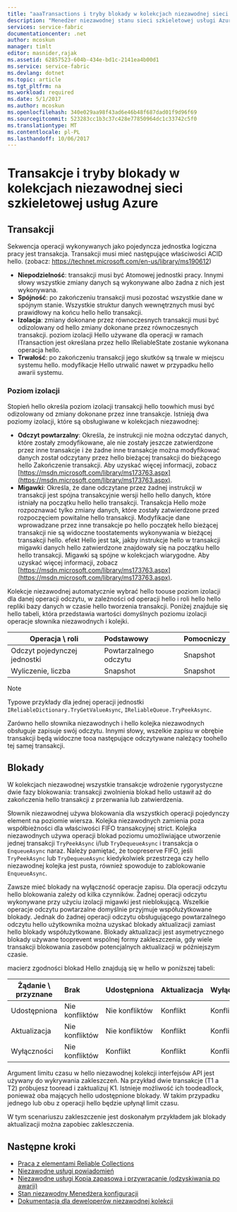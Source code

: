 ```yaml
---
title: "aaaTransactions i tryby blokady w kolekcjach niezawodnej sieci szkieletowej usług Azure | Dokumentacja firmy Microsoft"
description: "Menedżer niezawodnej stanu sieci szkieletowej usługi Azure i transakcji niezawodnej kolekcje i blokowania."
services: service-fabric
documentationcenter: .net
author: mcoskun
manager: timlt
editor: masnider,rajak
ms.assetid: 62857523-604b-434e-bd1c-2141ea4b00d1
ms.service: service-fabric
ms.devlang: dotnet
ms.topic: article
ms.tgt_pltfrm: na
ms.workload: required
ms.date: 5/1/2017
ms.author: mcoskun
ms.openlocfilehash: 340e029aa98f43ad6e46b48f687dad01f9d96f69
ms.sourcegitcommit: 523283cc1b3c37c428e77850964dc1c33742c5f0
ms.translationtype: MT
ms.contentlocale: pl-PL
ms.lasthandoff: 10/06/2017
---
```

# <a name="transactions-and-lock-modes-in-azure-service-fabric-reliable-collections"></a>Transakcje i tryby blokady w kolekcjach niezawodnej sieci szkieletowej usług Azure

## <a name="transaction"></a>Transakcji
Sekwencja operacji wykonywanych jako pojedyncza jednostka logiczna pracy jest transakcja.
Transakcji musi mieć następujące właściwości ACID hello. (zobacz: https://technet.microsoft.com/en-us/library/ms190612)
* **Niepodzielność**: transakcji musi być Atomowej jednostki pracy. Innymi słowy wszystkie zmiany danych są wykonywane albo żadna z nich jest wykonywana.
* **Spójność**: po zakończeniu transakcji musi pozostać wszystkie dane w spójnym stanie. Wszystkie struktur danych wewnętrznych musi być prawidłowy na końcu hello hello transakcji.
* **Izolacja**: zmiany dokonane przez równoczesnych transakcji musi być odizolowany od hello zmiany dokonane przez równoczesnych transakcji. poziom izolacji Hello używane dla operacji w ramach ITransaction jest określana przez hello IReliableState zostanie wykonana operacja hello.
* **Trwałość**: po zakończeniu transakcji jego skutków są trwale w miejscu systemu hello. modyfikacje Hello utrwalić nawet w przypadku hello awarii systemu.

### <a name="isolation-levels"></a>Poziom izolacji
Stopień hello określa poziom izolacji transakcji hello toowhich musi być odizolowany od zmiany dokonane przez inne transakcje.
Istnieją dwa poziomy izolacji, które są obsługiwane w kolekcjach niezawodnej:

* **Odczyt powtarzalny**: Określa, że instrukcji nie można odczytać danych, które zostały zmodyfikowane, ale nie zostały jeszcze zatwierdzone przez inne transakcje i że żadne inne transakcje można modyfikować danych został odczytany przez hello bieżącej transakcji do bieżącego hello Zakończenie transakcji. Aby uzyskać więcej informacji, zobacz [https://msdn.microsoft.com/library/ms173763.aspx](https://msdn.microsoft.com/library/ms173763.aspx).
* **Migawki**: Określa, że dane odczytane przez żadnej instrukcji w transakcji jest spójna transakcyjnie wersji hello hello danych, które istniały na początku hello hello transakcji.
  Transakcja Hello może rozpoznawać tylko zmiany danych, które zostały zatwierdzone przed rozpoczęciem powitalne hello transakcji.
  Modyfikacje dane wprowadzane przez inne transakcje po hello początek hello bieżącej transakcji nie są widoczne toostatements wykonywania w bieżącej transakcji hello.
  efekt Hello jest tak, jakby instrukcje hello w transakcji migawki danych hello zatwierdzone znajdowały się na początku hello hello transakcji.
  Migawki są spójne w kolekcjach wiarygodne.
  Aby uzyskać więcej informacji, zobacz [https://msdn.microsoft.com/library/ms173763.aspx](https://msdn.microsoft.com/library/ms173763.aspx).

Kolekcje niezawodnej automatycznie wybrać hello toouse poziom izolacji dla danej operacji odczytu, w zależności od operacji hello i roli hello hello repliki bazy danych w czasie hello tworzenia transakcji.
Poniżej znajduje się hello tabeli, która przedstawia wartości domyślnych poziomu izolacji operacje słownika niezawodnych i kolejki.

| Operacja \ roli | Podstawowy | Pomocniczy |
| --- |:--- |:--- |
| Odczyt pojedynczej jednostki |Powtarzalnego odczytu |Snapshot |
| Wyliczenie, liczba |Snapshot |Snapshot |

> [!NOTE]
> Typowe przykłady dla jednej operacji jednostki `IReliableDictionary.TryGetValueAsync`, `IReliableQueue.TryPeekAsync`.
> 

Zarówno hello słownika niezawodnych i hello kolejka niezawodnych obsługuje zapisuje swój odczytu.
Innymi słowy, wszelkie zapisu w obrębie transakcji będą widoczne tooa następujące odczytywane należący toohello tej samej transakcji.

## <a name="locks"></a>Blokady
W kolekcjach niezawodnej wszystkie transakcje wdrożenie rygorystyczne dwie fazy blokowania: transakcji zwolnienia blokad hello ustawił aż do zakończenia hello transakcji z przerwania lub zatwierdzenia.

Słownik niezawodnej używa blokowania dla wszystkich operacji pojedynczy element na poziomie wiersza.
Kolejka niezawodnych zamienia poza współbieżności dla właściwości FIFO transakcyjnej strict.
Kolejka niezawodnych używa operacji blokad poziomu umożliwiające utworzenie jednej transakcji `TryPeekAsync` i/lub `TryDequeueAsync` i transakcja o `EnqueueAsync` naraz.
Należy pamiętać, że toopreserve FIFO, jeśli `TryPeekAsync` lub `TryDequeueAsync` kiedykolwiek przestrzega czy hello niezawodnej kolejka jest pusta, również spowoduje to zablokowanie `EnqueueAsync`.

Zawsze mieć blokady na wyłączność operacje zapisu.
Dla operacji odczytu hello blokowania zależy od kilka czynników.
Żadnej operacji odczytu wykonywane przy użyciu izolacji migawki jest nieblokującą.
Wszelkie operacje odczytu powtarzalne domyślnie przyjmuje współużytkowane blokady.
Jednak do żadnej operacji odczytu obsługującego powtarzalnego odczytu hello użytkownika można uzyskać blokady aktualizacji zamiast hello blokady współużytkowane.
Blokady aktualizacji jest asymetrycznego blokady używane tooprevent wspólnej formy zakleszczenia, gdy wiele transakcji blokowania zasobów potencjalnych aktualizacji w późniejszym czasie.

macierz zgodności blokad Hello znajdują się w hello w poniższej tabeli:

| Żądanie \ przyznane | Brak | Udostępniona | Aktualizacja | Wyłączności |
| --- |:--- |:--- |:--- |:--- |
| Udostępniona |Nie konfliktów |Nie konfliktów |Konflikt |Konflikt |
| Aktualizacja |Nie konfliktów |Nie konfliktów |Konflikt |Konflikt |
| Wyłączności |Nie konfliktów |Konflikt |Konflikt |Konflikt |

Argument limitu czasu w hello niezawodnej kolekcji interfejsów API jest używany do wykrywania zakleszczeń.
Na przykład dwie transakcje (T1 a T2) próbujesz tooread i zaktualizuj K1.
Istnieje możliwość ich toodeadlock, ponieważ oba mających hello udostępnione blokady.
W takim przypadku jednego lub obu z operacji hello będzie upłynął limit czasu.

W tym scenariuszu zakleszczenie jest doskonałym przykładem jak blokady aktualizacji można zapobiec zakleszczenia.

## <a name="next-steps"></a>Następne kroki
* [Praca z elementami Reliable Collections](service-fabric-work-with-reliable-collections.md)
* [Niezawodne usługi powiadomień](service-fabric-reliable-services-notifications.md)
* [Niezawodne usługi Kopia zapasowa i przywracanie (odzyskiwania po awarii)](service-fabric-reliable-services-backup-restore.md)
* [Stan niezawodny Menedżera konfiguracji](service-fabric-reliable-services-configuration.md)
* [Dokumentacja dla deweloperów niezawodnej kolekcji](https://msdn.microsoft.com/library/azure/microsoft.servicefabric.data.collections.aspx)

